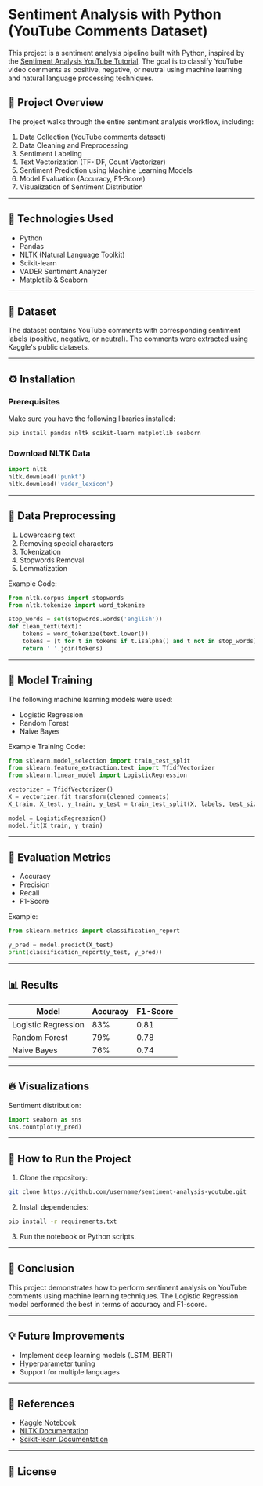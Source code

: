 # Sentiment Analysis with Python (YouTube Comments Dataset)

This project is a sentiment analysis pipeline built with Python, inspired by the [Sentiment Analysis YouTube Tutorial](https://www.kaggle.com/code/robikscube/sentiment-analysis-python-youtube-tutorial). The goal is to classify YouTube video comments as positive, negative, or neutral using machine learning and natural language processing techniques.

## 📌 Project Overview
The project walks through the entire sentiment analysis workflow, including:

1. Data Collection (YouTube comments dataset)
2. Data Cleaning and Preprocessing
3. Sentiment Labeling
4. Text Vectorization (TF-IDF, Count Vectorizer)
5. Sentiment Prediction using Machine Learning Models
6. Model Evaluation (Accuracy, F1-Score)
7. Visualization of Sentiment Distribution

---

## 🔑 Technologies Used
- Python
- Pandas
- NLTK (Natural Language Toolkit)
- Scikit-learn
- VADER Sentiment Analyzer
- Matplotlib & Seaborn

---

## 📄 Dataset
The dataset contains YouTube comments with corresponding sentiment labels (positive, negative, or neutral). The comments were extracted using Kaggle's public datasets.

---

## ⚙️ Installation
### Prerequisites
Make sure you have the following libraries installed:
```bash
pip install pandas nltk scikit-learn matplotlib seaborn
```

### Download NLTK Data
```python
import nltk
nltk.download('punkt')
nltk.download('vader_lexicon')
```

---

## 🧹 Data Preprocessing
1. Lowercasing text
2. Removing special characters
3. Tokenization
4. Stopwords Removal
5. Lemmatization

Example Code:
```python
from nltk.corpus import stopwords
from nltk.tokenize import word_tokenize

stop_words = set(stopwords.words('english'))
def clean_text(text):
    tokens = word_tokenize(text.lower())
    tokens = [t for t in tokens if t.isalpha() and t not in stop_words]
    return ' '.join(tokens)
```

---

## 🧠 Model Training
The following machine learning models were used:
- Logistic Regression
- Random Forest
- Naive Bayes

Example Training Code:
```python
from sklearn.model_selection import train_test_split
from sklearn.feature_extraction.text import TfidfVectorizer
from sklearn.linear_model import LogisticRegression

vectorizer = TfidfVectorizer()
X = vectorizer.fit_transform(cleaned_comments)
X_train, X_test, y_train, y_test = train_test_split(X, labels, test_size=0.2, random_state=42)

model = LogisticRegression()
model.fit(X_train, y_train)
```

---

## 🎯 Evaluation Metrics
- Accuracy
- Precision
- Recall
- F1-Score

Example:
```python
from sklearn.metrics import classification_report

y_pred = model.predict(X_test)
print(classification_report(y_test, y_pred))
```

---

## 📊 Results
| Model              | Accuracy | F1-Score |
|----------------|---------|----------|
| Logistic Regression | 83%     | 0.81    |
| Random Forest      | 79%     | 0.78    |
| Naive Bayes       | 76%     | 0.74    |

---

## 🔥 Visualizations
Sentiment distribution:
```python
import seaborn as sns
sns.countplot(y_pred)
```

---

## 📌 How to Run the Project
1. Clone the repository:
```bash
git clone https://github.com/username/sentiment-analysis-youtube.git
```
2. Install dependencies:
```bash
pip install -r requirements.txt
```
3. Run the notebook or Python scripts.

---

## 📌 Conclusion
This project demonstrates how to perform sentiment analysis on YouTube comments using machine learning techniques. The Logistic Regression model performed the best in terms of accuracy and F1-score.

---

## 💡 Future Improvements
- Implement deep learning models (LSTM, BERT)
- Hyperparameter tuning
- Support for multiple languages

---

## 📌 References
- [Kaggle Notebook](https://www.kaggle.com/code/robikscube/sentiment-analysis-python-youtube-tutorial)
- [NLTK Documentation](https://www.nltk.org/)
- [Scikit-learn Documentation](https://scikit-learn.org/)

---

## 🔗 License


